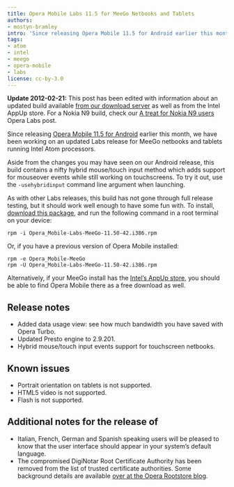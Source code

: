 ```yaml
---
title: Opera Mobile Labs 11.5 for MeeGo Netbooks and Tablets
authors:
- mostyn-bramley
intro: 'Since releasing Opera Mobile 11.5 for Android earlier this month, we have been working on an updated Labs release for MeeGo netbooks and tablets running Intel Atom processors.'
tags:
- atom
- intel
- meego
- opera-mobile
- labs
license: cc-by-3.0
---
```


**Update 2012-02-21:** This post has been edited with information about an updated build available [from our download server][1] as well as from the Intel AppUp store. For a Nokia N9 build, check our [A treat for Nokia N9 users][2] Opera Labs post.

[1]: http://www.opera.com/download/get.pl?sub=++++&id=34191&location=270&nothanks=yes
[2]: /articles/a-treat-for-nokia-n9-users-opera-mobile-labs-11-5/

Since releasing [Opera Mobile 11.5 for Android][3] earlier this month, we have been working on an updated Labs release for MeeGo netbooks and tablets running Intel Atom processors.

[3]: https://market.android.com/details?id=com.opera.browser&hl=en

Aside from the changes you may have seen on our Android release, this build contains a nifty hybrid mouse/touch input method which adds support for mouseover events while still working on touchscreens. To try it out, use the `-usehybridinput` command line argument when launching.

As with other Labs releases, this build has not gone through full release testing, but it should work well enough to have some fun with. To install, [download this package][4], and run the following command in a root terminal on your device:

[4]: http://www.opera.com/download/get.pl?sub=++++&id=34191&location=270&nothanks=yes

    rpm -i Opera_Mobile-Labs-MeeGo-11.50-42.i386.rpm

Or, if you have a previous version of Opera Mobile installed:

    rpm -e Opera_Mobile-MeeGo
    rpm -U Opera_Mobile-Labs-MeeGo-11.50-42.i386.rpm

Alternatively, if your MeeGo install has the [Intel’s AppUp store][5], you should be able to find Opera Mobile there as a free download as well.

[5]: http://www.appup.com/applications/index

## Release notes

- Added data usage view: see how much bandwidth you have saved with Opera Turbo.
- Updated Presto engine to 2.9.201.
- Hybrid mouse/touch input events support for touchscreen netbooks.

## Known issues

- Portrait orientation on tablets is not supported.
- HTML5 video is not supported.
- Flash is not supported.

## Additional notes for the release of

- Italian, French, German and Spanish speaking users will be pleased to know that the user interface should appear in your system’s default language.
- The compromised DigiNotar Root Certificate Authority has been removed from the list of trusted certificate authorities. Some background details are available [over at the Opera Rootstore blog][6].

[6]: http://my.opera.com/rootstore/blog/2011/09/06/diginotar-first-step-disabling-the-root
